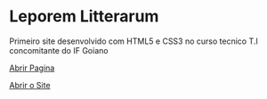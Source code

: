 # Leporem Litterarum
 Primeiro site desenvolvido com HTML5 e CSS3 no curso tecnico T.I concomitante do IF Goiano

<a href="https://hedergabriel.github.io/Leporem-Litterarum/"> Abrir Pagina</a>

<a href="site/Leporum Litterarum/Inicio/Inicio.html"> Abrir o Site</a>
